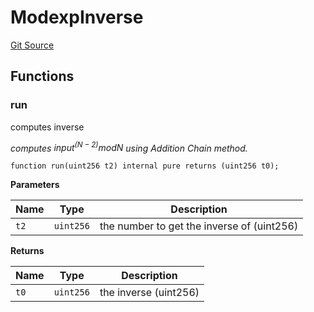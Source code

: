 # ModexpInverse

[Git Source](https://github.com/Eoracle/target-contracts/blob/f4fda3a61e4cccb09ed94cf04c4ed0f0b162d9e8/src/common/BLS.sol)

## Functions

### run

computes inverse

_computes $input^(N - 2) mod N$ using Addition Chain method._

```solidity
function run(uint256 t2) internal pure returns (uint256 t0);
```

**Parameters**

| Name | Type      | Description                                |
| ---- | --------- | ------------------------------------------ |
| `t2` | `uint256` | the number to get the inverse of (uint256) |

**Returns**

| Name | Type      | Description           |
| ---- | --------- | --------------------- |
| `t0` | `uint256` | the inverse (uint256) |
